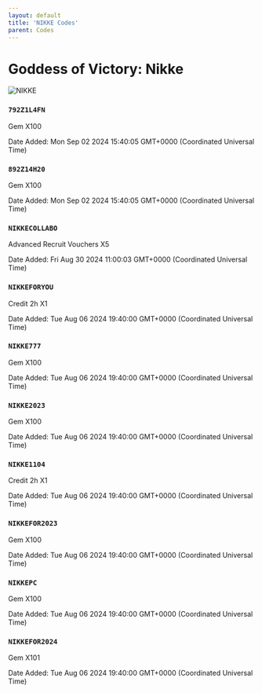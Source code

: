 ```yaml
---
layout: default
title: 'NIKKE Codes'
parent: Codes
---
```


# Goddess of Victory: Nikke

![NIKKE](https://cdn.discordapp.com/emojis/1270446040415207535.png)

### `792Z1L4FN`

Gem X100

Date Added: Mon Sep 02 2024 15:40:05 GMT+0000 (Coordinated Universal Time)

### `892Z14H20`

Gem X100

Date Added: Mon Sep 02 2024 15:40:05 GMT+0000 (Coordinated Universal Time)

### `NIKKECOLLABO`

Advanced Recruit Vouchers X5

Date Added: Fri Aug 30 2024 11:00:03 GMT+0000 (Coordinated Universal Time)

### `NIKKEFORYOU`

Credit 2h X1

Date Added: Tue Aug 06 2024 19:40:00 GMT+0000 (Coordinated Universal Time)

### `NIKKE777`

Gem X100

Date Added: Tue Aug 06 2024 19:40:00 GMT+0000 (Coordinated Universal Time)

### `NIKKE2023`

Gem X100

Date Added: Tue Aug 06 2024 19:40:00 GMT+0000 (Coordinated Universal Time)

### `NIKKE1104`

Credit 2h X1

Date Added: Tue Aug 06 2024 19:40:00 GMT+0000 (Coordinated Universal Time)

### `NIKKEFOR2023`

Gem X100

Date Added: Tue Aug 06 2024 19:40:00 GMT+0000 (Coordinated Universal Time)

### `NIKKEPC`

Gem X100

Date Added: Tue Aug 06 2024 19:40:00 GMT+0000 (Coordinated Universal Time)

### `NIKKEFOR2024`

Gem X101

Date Added: Tue Aug 06 2024 19:40:00 GMT+0000 (Coordinated Universal Time)